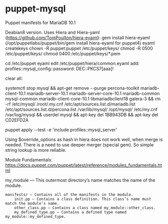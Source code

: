 # puppet-mysql
Puppet manifests for MariaDB 10.1

Deabian8 version.
Uses Hiera and Hiera-yaml (https://github.com/TomPoulton/hiera-eyaml):
gem install hiera-eyaml (/opt/puppetlabs/puppet/bin/gem install hiera-eyaml for puppet4)
eyaml createkeys
chown -R puppet:puppet /etc/puppet/keys/
chmod -R 0500 /etc/puppet/keys/
chmod 0400 /etc/puppet/keys/*.pem

cd /etc/puppet
eyaml edit /etc/puppet/hiera/common.eyaml
add: profiles::mysql_config::password: DEC::PKCS7[aaa]!


clear all:

systemctl stop mysql && apt-get remove --purge percona-toolkit mariadb-client-10.1 mariadb-server-10.1 mariadb-server-core-10.1 mariadb-common mysql-common mariadb-client-core-10.1 libmariadbclient18 galera-3 && rm -rf /etc/mysql/ /root/.my.cnf /etc/apt/sources.list.d/mariadb.list /etc/apt/sources.list.d/percona.list /var/lib/mysql/ /opt/mysql/ /etc/my.cnf /var/log/mysql && userdel mysql && apt-key del 1BB943DB && apt-key del CD2EFD2A

puppet apply --test -e 'include profiles::mysql_server'

Using $override_options as hash in hiera does not work well, when merge is needed. There is a need to use deeper merger (special gem). So simple string lookup is more reliable.


Module Fundamentals: https://docs.puppet.com/puppet/latest/reference/modules_fundamentals.html

my_module — This outermost directory’s name matches the name of the module.

    manifests/ — Contains all of the manifests in the module.
        init.pp — Contains a class definition. This class’s name must match the module’s name.
        other_class.pp — Contains a class named my_module::other_class.
        my_defined_type.pp — Contains a defined type named my_module::my_defined_type.
